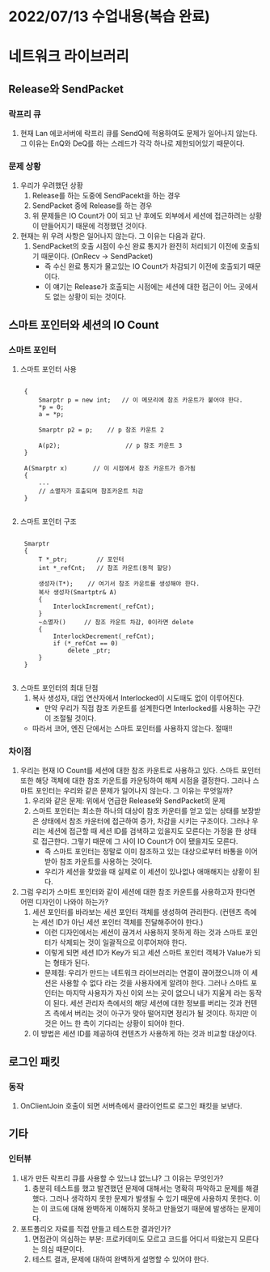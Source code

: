 # 2022/07/13 수업내용(복습 완료)
# 네트워크 라이브러리
## Release와 SendPacket
### 락프리 큐
1. 현재 Lan 에코서버에 락프리 큐를 SendQ에 적용하여도 문제가 일어나지 않는다. 그 이유는 EnQ와 DeQ를 하는 스레드가 각각 하나로 제한되어있기 때문이다.

### 문제 상황
1. 우리가 우려했던 상황
    1) Release를 하는 도중에 SendPacekt을 하는 경우
    2) SendPacket 중에 Release를 하는 경우
    3) 위 문제들은 IO Count가 0이 되고 난 후에도 외부에서 세션에 접근하려는 상황이 만들어지기 때문에 걱정했던 것이다.
2. 현재는 위 우려 사항은 일어나지 않는다. 그 이유는 다음과 같다. 
    1) SendPacket의 호출 시점이 수신 완료 통지가 완전히 처리되기 이전에 호출되기 때문이다. (OnRecv -> SendPacket)
        * 즉 수신 완료 통지가 물고있는 IO Count가 차감되기 이전에 호출되기 때문이다.
        * 이 얘기는 Release가 호출되는 시점에는 세션에 대한 접근이 어느 곳에서도 없는 상황이 되는 것이다.

## 스마트 포인터와 세션의 IO Count
### 스마트 포인터
1. 스마트 포인터 사용
    <pre><code>
    {
        Smarptr<int> p = new int;   // 이 메모리에 참조 카운트가 붙어야 한다.
        *p = 0;
        a = *p;

        Smarptr<int> p2 = p;    // p 참조 카운트 2

        A(p2);                  // p 참조 카운트 3
    }
    
    A(Smarptr<int> x)       // 이 시점에서 참조 카운트가 증가됨
    {
        ...
        // 소멸자가 호출되며 참조카운트 차감
    }
    </code></pre>
2. 스마트 포인터 구조
    <pre><code>
    Smarptr<T> 
    {
        T *_ptr;        // 포인터
        int *_refCnt;   // 참조 카운트(동적 할당)
        
        생성자(T*);    // 여기서 참조 카운트를 생성해야 한다.
        복사 생성자(Smartptr<T>& A)
        {
            InterlockIncrement(_refCnt);
        }
        ~소멸자()     // 참조 카운트 차감, 0이라면 delete
        {
            InterlockDecrement(_refCnt);
            if (*_refCnt == 0)
                delete _ptr;
        }
    }
    </code></pre>
3. 스마트 포인터의 최대 단점
    1) 복사 생성자, 대입 연산자에서 Interlocked이 시도때도 없이 이루어진다.
        * 만약 우리가 직접 참조 카운트를 설계한다면 Interlocked를 사용하는 구간이 조절될 것이다.
    * 따라서 코어, 엔진 단에서는 스마트 포인터를 사용하지 않는다. 절때!!

### 차이점
1. 우리는 현재 IO Count를 세션에 대한 참조 카운트로 사용하고 있다. 스마트 포인터 또한 해당 객체에 대한 참조 카운트를 카운팅하여 해제 시점을 결정한다. 그러나 스마트 포인터는 우리와 같은 문제가 일어나지 않는다. 그 이유는 무엇일까?
    1) 우리와 같은 문제: 위에서 언급한 Release와 SendPacket의 문제
    2) 스마트 포인터는 최소한 하나의 대상이 참조 카운터를 얻고 있는 상태를 보장받은 상태에서 참조 카운터에 접근하여 증가, 차감을 시키는 구조이다. 그러나 우리는 세션에 접근할 때 세션 ID를 검색하고 있을지도 모른다는 가정을 한 상태로 접근한다. 그렇기 때문에 그 사이 IO Count가 0이 됐을지도 모른다.
        * 즉 스마트 포인터는 정말로 이미 참조하고 있는 대상으로부터 바통을 이어받아 참조 카운트를 사용하는 것이다.
        * 우리가 세션을 찾았을 때 실제로 이 세션이 있나없나 애매해지는 상황이 된다.
2. 그럼 우리가 스마트 포인터와 같이 세션에 대한 참조 카운트를 사용하고자 한다면 어떤 디자인이 나와야 하는가?
    1) 세션 포인터를 바라보는 세션 포인터 객체를 생성하여 관리한다. (컨텐츠 측에는 세션 ID가 아닌 세션 포인터 객체를 전달해주어야 한다.)
        * 이런 디자인에서는 세션이 끊겨서 사용하지 못하게 하는 것과 스마트 포인터가 삭제되는 것이 일괄적으로 이루어져야 한다.
        * 이렇게 되면 세션 ID가 Key가 되고 세션 스마트 포인터 객체가 Value가 되는 형태가 된다.
        * 문제점: 우리가 만드는 네트워크 라이브러리는 연결이 끊어졌으니까 이 세션은 사용할 수 없다 라는 것을 사용자에게 알려야 한다. 그러나 스마트 포인터는 마지막 사용자가 자신 이외 쓰는 곳이 없으니 내가 지울게 라는 동작이 된다. 세션 관리자 측에서의 해당 세션에 대한 정보를 버리는 것과 컨텐츠 측에서 버리는 것이 아구가 맞아 떨어지면 정리가 될 것이다. 하지만 이것은 어느 한 측이 기다리는 상황이 되어야 한다.
    2) 이 방법은 세션 ID를 제공하여 컨텐츠가 사용하게 하는 것과 비교할 대상이다.
        
## 로그인 패킷
### 동작
1. OnClientJoin 호출이 되면 서버측에서 클라이언트로 로그인 패킷을 보낸다.

## 기타
### 인터뷰
1. 내가 만든 락프리 큐를 사용할 수 있느냐 없느냐? 그 이유는 무엇인가?
    1) 충분히 테스트를 했고 발견했던 문제에 대해서는 명확히 파악하고 문제를 해결했다. 그러나 생각하지 못한 문제가 발생될 수 있기 때문에 사용하지 못한다. 이는 이 코드에 대해 완벽하게 이해하지 못하고 만들었기 때문에 발생하는 문제이다.
2. 포트폴리오 자료를 직접 만들고 테스트한 결과인가?
    1) 면접관이 의심하는 부분: 프로카데미도 모르고 코드를 어디서 따왔는지 모른다는 의심 때문이다.
    2) 테스트 결과, 문제에 대하여 완벽하게 설명할 수 있어야 한다.
